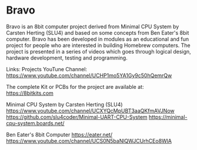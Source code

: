 # Bravo
Bravo is an 8bit computer project derived from Minimal CPU System by Carsten Herting (SLU4) and based on some concepts from Ben Eater's 8bit computer. Bravo has been developed in modules as an educational and fun  project for people who are interested in building Homebrew computers. The project is presented in a series of videos which goes through logical design, hardware development, testing and programming.

Links:
Projects YouTune Channel:
https://www.youtube.com/channel/UCHP1mo5YA1Gy9c50hQemrQw

The complete Kit or PCBs for the project are available at:
https://8bitkits.com

Minimal CPU System by Carsten Herting (SLU4)
https://www.youtube.com/channel/UCXYQcMpUBT3aaQKfmAVJNow
https://github.com/slu4coder/Minimal-UART-CPU-System
https://minimal-cpu-system.boards.net/

Ben Eater's 8bit Computer
https://eater.net/
https://www.youtube.com/channel/UCS0N5baNlQWJCUrhCEo8WlA
